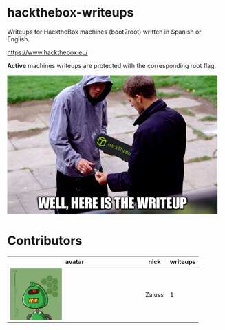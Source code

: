 # hackthebox-writeups
Writeups for HacktheBox machines (boot2root) written in Spanish or English.  

https://www.hackthebox.eu/  


**Active** machines writeups are protected with the corresponding root flag.

![hpys_htb_writeups logo](./images/htb_writeup.png)  

# Contributors

 avatar | nick | writeups  
 --- | --- | ---  
 <img src="./images/zaiuss.png" width="40%"> | Zaiuss | 1    
